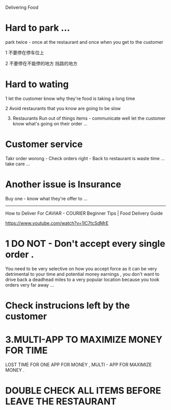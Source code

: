 Delivering Food

# Hard to park ...

park twice - once at the restaurant and once when you get to the customer  

1 不要停在停车位上 

2 不要停在不能停的地方 挡路的地方 

# Hard to wating

1 let the customer know why they're food is taking a long time 

2 Avoid restaurants that you know are going to be slow 

3. Restaurants Run out of things items  - communicate well let the customer know what's going on their order ...

# Customer service

Takr order worong - Check orders right  - Back to restaurant is waste time ... take care ...

#   Another issue is Insurance 


Buy one - know what they're offer  to  ...




---------------------------------------------------------


How to Deliver For CAVIAR - COURIER Beginner Tips | Food Delivery Guide

https://www.youtube.com/watch?v=1lC7tcSdMrE


#  1 DO NOT - Don't accept every single order .

 You need to be very selective on how you accept force as it can be very detrimental to your time and potential money earnings , 
 you don't want to drive back a deadhead miles to a very popular location because you took orders very far away ...
 
 #  Check instrucions left by the customer  
 
 # 3.MULTI-APP TO MAXIMIZE MONEY FOR TIME   
 
   LOST TIME FOR ONE APP FOR MONEY ,  MULTI - APP FOR MAXIMIZE MONEY .
   
 # DOUBLE CHECK ALL ITEMS BEFORE LEAVE THE RESTAURANT 
 
